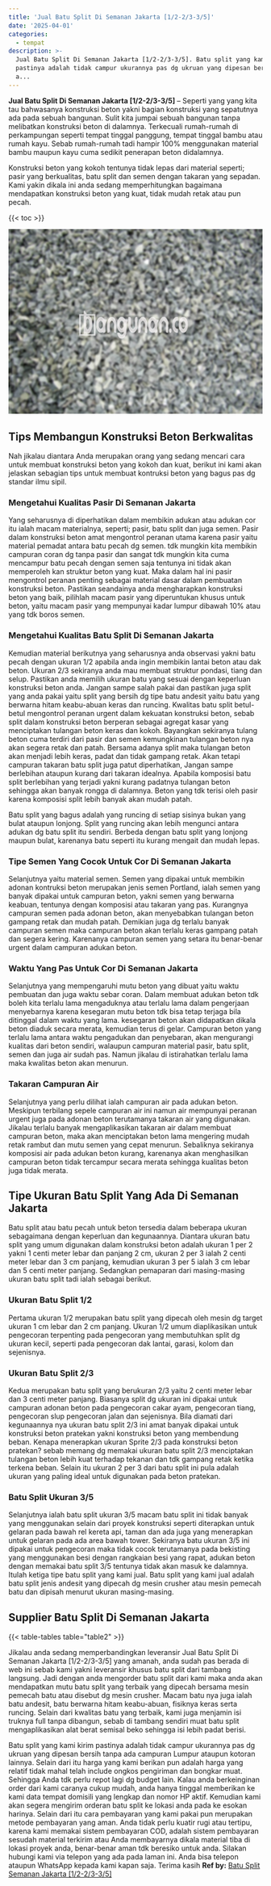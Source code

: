 ```yaml
---
title: 'Jual Batu Split Di Semanan Jakarta [1/2-2/3-3/5]'
date: '2025-04-01'
categories:
  - tempat
description: >-
  Jual Batu Split Di Semanan Jakarta [1/2-2/3-3/5]. Batu split yang kami kirim
  pastinya adalah tidak campur ukurannya pas dg ukruan yang dipesan bersih tanpa
  a...
---
```


**Jual Batu Split Di Semanan Jakarta \[1/2-2/3-3/5\]** – Seperti yang yang kita tau bahwasanya konstruksi beton yakni bagian konstruksi yang sepatutnya ada pada sebuah bangunan. Sulit kita jumpai sebuah bangunan tanpa melibatkan konstruksi beton di dalamnya. Terkecuali rumah-rumah di perkampungan seperti tempat tinggal panggung, tempat tinggal bambu atau rumah kayu. Sebab rumah-rumah tadi hampir 100% menggunakan material bambu maupun kayu cuma sedikit penerapan beton didalamnya.

Konstruksi beton yang kokoh tentunya tidak lepas dari material seperti; pasir yang berkualitas, batu split dan semen dengan takaran yang sepadan. Kami yakin dikala ini anda sedang memperhitungkan bagaimana mendapatkan konstruksi beton yang kuat, tidak mudah retak atau pun pecah.

{{< toc >}}

![Jual Batu Split Di Semanan Jakarta [1/2-2/3-3/5]](/images/jual-batu-split-32.png)

## Tips Membangun Konstruksi Beton Berkwalitas

Nah jikalau diantara Anda merupakan orang yang sedang mencari cara untuk membuat konstruksi beton yang kokoh dan kuat, berikut ini kami akan jelaskan sebagian tips untuk membuat kontruksi beton yang bagus pas dg standar ilmu sipil.

### Mengetahui Kualitas Pasir Di Semanan Jakarta

Yang seharusnya di diperhatikan dalam membikin adukan atau adukan cor itu ialah macam materialnya, seperti; pasir, batu split dan juga semen. Pasir dalam konstruksi beton amat mengontrol peranan utama karena pasir yaitu material pemadat antara batu pecah dg semen. tdk mungkin kita membikin campuran coran dg tanpa pasir dan sangat tdk mungkin kita cuma mencampur batu pecah dengan semen saja tentunya ini tidak akan memperoleh kan struktur beton yang kuat. Maka dalam hal ini pasir mengontrol peranan penting sebagai material dasar dalam pembuatan konstruksi beton. Pastikan seandainya anda mengharapkan konstruksi beton yang baik, pilihlah macam pasir yang diperuntukan khusus untuk beton, yaitu macam pasir yang mempunyai kadar lumpur dibawah 10% atau yang tdk boros semen.

### Mengetahui Kualitas Batu Split Di Semanan Jakarta

Kemudian material berikutnya yang seharusnya anda observasi yakni batu pecah dengan ukuran 1/2 apabila anda ingin membikin lantai beton atau dak beton. Ukuran 2/3 sekiranya anda mau membuat struktur pondasi, tiang dan selup. Pastikan anda memilih ukuran batu yang sesuai dengan keperluan konstruksi beton anda. Jangan sampe salah pakai dan pastikan juga split yang anda pakai yaitu split yang bersih dg tipe batu andesit yaitu batu yang berwarna hitam keabu-abuan keras dan runcing. Kwalitas batu split betul-betul mengontrol peranan urgent dalam kekuatan konstruksi beton, sebab split dalam konstruksi beton berperan sebagai agregat kasar yang menciptakan tulangan beton keras dan kokoh. Bayangkan sekiranya tulang beton cuma terdiri dari pasir dan semen kemungkinan tulangan beton nya akan segera retak dan patah. Bersama adanya split maka tulangan beton akan menjadi lebih keras, padat dan tidak gampang retak. Akan tetapi campuran takaran batu split juga patut diperhatikan, Jangan sampe berlebihan ataupun kurang dari takaran idealnya. Apabila komposisi batu split berlebihan yang terjadi yakni kurang padatnya tulangan beton sehingga akan banyak rongga di dalamnya. Beton yang tdk terisi oleh pasir karena komposisi split lebih banyak akan mudah patah.

Batu split yang bagus adalah yang runcing di setiap sisinya bukan yang bulat ataupun lonjong. Split yang runcing akan lebih mengunci antara adukan dg batu split itu sendiri. Berbeda dengan batu split yang lonjong maupun bulat, karenanya batu seperti itu kurang mengait dan mudah lepas.

### Tipe Semen Yang Cocok Untuk Cor Di Semanan Jakarta

Selanjutnya yaitu material semen. Semen yang dipakai untuk membikin adonan kontruksi beton merupakan jenis semen Portland, ialah semen yang banyak dipakai untuk campuran beton, yakni semen yang berwarna keabuan, tentunya dengan komposisi atau takaran yang pas. Kurangnya campuran semen pada adonan beton, akan menyebabkan tulangan beton gampang retak dan mudah patah. Demikian juga dg terlalu banyak campuran semen maka campuran beton akan terlalu keras gampang patah dan segera kering. Karenanya campuran semen yang setara itu benar-benar urgent dalam campuran adukan beton.

### Waktu Yang Pas Untuk Cor Di Semanan Jakarta

Selanjutnya yang mempengaruhi mutu beton yang dibuat yaitu waktu pembuatan dan juga waktu sebar coran. Dalam membuat adukan beton tdk boleh kita terlalu lama mengaduknya atau terlalu lama dalam pengerjaan menyebarnya karena kesegaran mutu beton tdk bisa tetap terjaga bila ditinggal dalam waktu yang lama. kesegaran beton akan didapatkan dikala beton diaduk secara merata, kemudian terus di gelar. Campuran beton yang terlalu lama antara waktu pengadukan dan penyebaran, akan mengurangi kualitas dari beton sendiri, walaupun campuran material pasir, batu split, semen dan juga air sudah pas. Namun jikalau di istirahatkan terlalu lama maka kwalitas beton akan menurun.

### Takaran Campuran Air

Selanjutnya yang perlu dilihat ialah campuran air pada adukan beton. Meskipun terbilang sepele campuran air ini namun air mempunyai peranan urgent juga pada adonan beton terutamanya takaran air yang digunakan. Jikalau terlalu banyak mengaplikasikan takaran air dalam membuat campuran beton, maka akan menciptakan beton lama mengering mudah retak rambut dan mutu semen yang cepat menurun. Sebaliknya sekiranya komposisi air pada adukan beton kurang, karenanya akan menghasilkan campuran beton tidak tercampur secara merata sehingga kualitas beton juga tidak merata.

## Tipe Ukuran Batu Split Yang Ada Di Semanan Jakarta

Batu split atau batu pecah untuk beton tersedia dalam beberapa ukuran sebagaimana dengan keperluan dan kegunaannya. Diantara ukuran batu split yang umum digunakan dalam konstruksi beton adalah ukuran 1 per 2 yakni 1 centi meter lebar dan panjang 2 cm, ukuran 2 per 3 ialah 2 centi meter lebar dan 3 cm panjang, kemudian ukuran 3 per 5 ialah 3 cm lebar dan 5 centi meter panjang. Sedangkan pemaparan dari masing-masing ukuran batu split tadi ialah sebagai berikut.

### Ukuran Batu Split 1/2

Pertama ukuran 1/2 merupakan batu split yang dipecah oleh mesin dg target ukuran 1 cm lebar dan 2 cm panjang. Ukuran 1/2 umum diaplikasikan untuk pengecoran terpenting pada pengecoran yang membutuhkan split dg ukuran kecil, seperti pada pengecoran dak lantai, garasi, kolom dan sejenisnya.

### Ukuran Batu Split 2/3

Kedua merupakan batu split yang berukuran 2/3 yaitu 2 centi meter lebar dan 3 centi meter panjang. Biasanya split dg ukuran ini dipakai untuk campuran adonan beton pada pengecoran cakar ayam, pengecoran tiang, pengecoran slup pengecoran jalan dan sejenisnya. Bila diamati dari kegunaannya nya ukuran batu split 2/3 ini amat banyak dipakai untuk konstruksi beton pratekan yakni konstruksi beton yang membendung beban. Kenapa menerapkan ukuran Sprite 2/3 pada konstruksi beton pratekan? sebab memang dg memakai ukuran batu split 2/3 menciptakan tulangan beton lebih kuat terhadap tekanan dan tdk gampang retak ketika terkena beban. Selain itu ukuran 2 per 3 dari batu split ini pula adalah ukuran yang paling ideal untuk digunakan pada beton pratekan.

### Batu Split Ukuran 3/5

Selanjutnya ialah batu split ukuran 3/5 macam batu split ini tidak banyak yang menggunakan selain dari proyek konstruksi seperti diterapkan untuk gelaran pada bawah rel kereta api, taman dan ada juga yang menerapkan untuk gelaran pada ada area bawah tower. Sekiranya batu ukuran 3/5 ini dipakai untuk pengecoran maka tidak cocok terutamanya pada bekisting yang menggunakan besi dengan rangkaian besi yang rapat, adukan beton dengan memakai batu split 3/5 tentunya tidak akan masuk ke dalamnya. Itulah ketiga tipe batu split yang kami jual. Batu split yang kami jual adalah batu split jenis andesit yang dipecah dg mesin crusher atau mesin pemecah batu dan dipisah menurut ukuran masing-masing.

## Supplier Batu Split Di Semanan Jakarta

{{< table-tables table="table2" >}}

Jikalau anda sedang memperbandingkan leveransir Jual Batu Split Di Semanan Jakarta \[1/2-2/3-3/5\] yang amanah, anda sudah pas berada di web ini sebab kami yakni leveransir khusus batu split dari tambang langsung. Jadi dengan anda mengorder batu split dari kami maka anda akan mendapatkan mutu batu split yang terbaik yang dipecah bersama mesin pemecah batu atau disebut dg mesin crusher. Macam batu nya juga ialah batu andesit, batu berwarna hitam keabu-abuan, fisiknya keras serta runcing. Selain dari kwalitas batu yang terbaik, kami juga menjamin isi truknya full tanpa dibangun, sebab di tambang sendiri muat batu split mengaplikasikan alat berat semisal beko sehingga isi lebih padat berisi.

Batu split yang kami kirim pastinya adalah tidak campur ukurannya pas dg ukruan yang dipesan bersih tanpa ada campuran Lumpur ataupun kotoran lainnya. Selain dari itu harga yang kami berikan pun adalah harga yang relatif tidak mahal telah include ongkos pengiriman dan bongkar muat. Sehingga Anda tdk perlu repot lagi dg budget lain. Kalau anda berkeinginan order dari kami caranya cukup mudah, anda hanya tinggal memberikan ke kami data tempat domisili yang lengkap dan nomor HP aktif. Kemudian kami akan segera mengirim orderan batu split ke lokasi anda pada ke esokan harinya. Selain dari itu cara pembayaran yang kami pakai pun merupakan metode pembayaran yang aman. Anda tidak perlu kuatir rugi atau tertipu, karena kami memakai sistem pembayaran COD, adalah sistem pembayaran sesudah material terkirim atau Anda membayarnya dikala material tiba di lokasi proyek anda, benar-benar aman tdk beresiko untuk anda. Silakan hubungi kami via telepon yang ada pada laman ini. Anda bisa telepon ataupun WhatsApp kepada kami kapan saja. Terima kasih
**Ref by:** [Batu Split Semanan Jakarta [1/2-2/3-3/5]](https://id.wikipedia.org/wiki/Batu)
